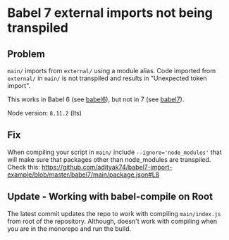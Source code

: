 # Babel 7 external imports not being transpiled

## Problem

`main/` imports from `external/` using a module alias. Code imported from `external/` in `main/` is not transpiled and results in "Unexpected token import".

This works in Babel 6 (see [babel6](</babel6>)), but not in 7 (see [babel7](</babel7>)).

Node version: `8.11.2` (lts)

## Fix

When compiling your script in `main/` include `--ignore='node_modules'` that will make sure that packages other than node_modules are transpiled. Check this: https://github.com/adityak74/babel7-import-example/blob/master/babel7/main/package.json#L8

## Update - Working with babel-compile on Root

The latest commit updates the repo to work with compiling `main/index.js` from root of the repository. Although, doesn't work with compiling when you are in the monorepo and run the build.
